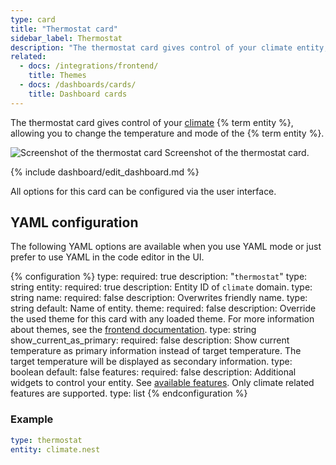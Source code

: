 ```yaml
---
type: card
title: "Thermostat card"
sidebar_label: Thermostat
description: "The thermostat card gives control of your climate entity, allowing you to change the temperature and mode of the entity."
related:
  - docs: /integrations/frontend/
    title: Themes
  - docs: /dashboards/cards/
    title: Dashboard cards
---
```


The thermostat card gives control of your [climate](/integrations/#climate) {% term entity %}, allowing you to change the temperature and mode of the {% term entity %}.

<p class='img'>
  <img src='/images/dashboards/thermostat_card.png' alt='Screenshot of the thermostat card'>
  Screenshot of the thermostat card.
</p>

{% include dashboard/edit_dashboard.md %}

All options for this card can be configured via the user interface.

## YAML configuration

The following YAML options are available when you use YAML mode or just prefer to use YAML in the code editor in the UI.

{% configuration %}
type:
  required: true
  description: "`thermostat`"
  type: string
entity:
  required: true
  description: Entity ID of `climate` domain.
  type: string
name:
  required: false
  description: Overwrites friendly name.
  type: string
  default: Name of entity.
theme:
  required: false
  description: Override the used theme for this card with any loaded theme. For more information about themes, see the [frontend documentation](/integrations/frontend/).
  type: string
show_current_as_primary:
  required: false
  description: Show current temperature as primary information instead of target temperature. The target temperature will be displayed as secondary information.
  type: boolean
  default: false
features:
  required: false
  description: Additional widgets to control your entity. See [available features](/dashboards/features). Only climate related features are supported.
  type: list
{% endconfiguration %}

### Example

```yaml
type: thermostat
entity: climate.nest
```
